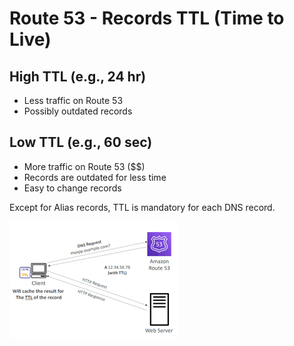 # Route 53 - Records TTL (Time to Live)

## High TTL (e.g., 24 hr)
- Less traffic on Route 53
- Possibly outdated records

## Low TTL (e.g., 60 sec)
- More traffic on Route 53 ($$)
- Records are outdated for less time
- Easy to change records

Except for Alias records, TTL is mandatory for each DNS record.

![TTL](../z_resources/images/route53/route53-ttl.png)